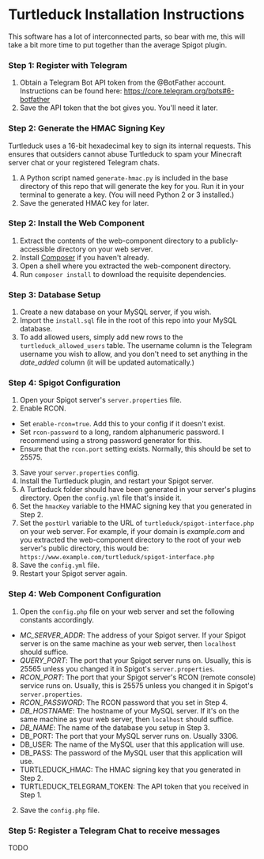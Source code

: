 # Turtleduck Installation Instructions

This software has a lot of interconnected parts, so bear with me, this will 
take a bit more time to put together than the average Spigot plugin.

### Step 1: Register with Telegram
 1. Obtain a Telegram Bot API token from the @BotFather account. Instructions 
 can be found here: https://core.telegram.org/bots#6-botfather
 2. Save the API token that the bot gives you. You'll need it later.
 
### Step 2: Generate the HMAC Signing Key
 Turtleduck uses a 16-bit hexadecimal key to sign its internal requests. This 
 ensures that outsiders cannot abuse Turtleduck to spam your Minecraft server 
 chat or your registered Telegram chats.
 
 1. A Python script named `generate-hmac.py` is included in the base directory 
 of this repo that will generate the key for you. Run it in your terminal to 
 generate a key. (You will need Python 2 or 3 installed.)
 2. Save the generated HMAC key for later.
 
### Step 2: Install the Web Component
 1. Extract the contents of the web-component directory to a 
 publicly-accessible directory on your web server.
 2. Install [Composer](https://getcomposer.org/) if you haven't already.
 3. Open a shell where you extracted the web-component directory.
 4. Run `composer install` to download the requisite dependencies.

### Step 3: Database Setup
 1. Create a new database on your MySQL server, if you wish.
 2. Import the `install.sql` file in the root of this repo into your MySQL 
 database.
 3. To add allowed users, simply add new rows to the `turtleduck_allowed_users`
 table. The username column is the Telegram username you wish to allow, and you 
 don't need to set anything in the *date_added* column (it will be updated 
 automatically.)

### Step 4: Spigot Configuration
 1. Open your Spigot server's `server.properties` file.
 2. Enable RCON.
  - Set `enable-rcon=true`. Add this to your config if it doesn't exist.
  - Set `rcon-password` to a long, random alphanumeric password. I recommend 
  using a strong password generator for this.
  - Ensure that the `rcon.port` setting exists. Normally, this should be set 
  to 25575.
 3. Save your `server.properties` config.
 4. Install the Turtleduck plugin, and restart your Spigot server.
 5. A Turtleduck folder should have been generated in your server's plugins
 directory. Open the `config.yml` file that's inside it.
 6. Set the `hmacKey` variable to the HMAC signing key that you generated in
 Step 2.
 7. Set the `postUrl` variable to the URL of 
 `turtleduck/spigot-interface.php` on your web server. For example, if your 
 domain is *example.com* and you extracted the web-component directory to the 
 root of your web server's public directory, this would be:
 `https://www.example.com/turtleduck/spigot-interface.php`
 8. Save the `config.yml` file.
 9. Restart your Spigot server again.
 
### Step 4: Web Component Configuration
 1. Open the `config.php` file on your web server and set the following 
 constants accordingly.
   - *MC_SERVER_ADDR*: The address of your Spigot server.
   If your Spigot server is on the same machine as your web server, then 
   `localhost` should suffice.
   - *QUERY_PORT*: The port that your Spigot server runs on. Usually, this 
   is 25565 unless you changed it in Spigot's `server.properties`.
   - *RCON_PORT*: The port that your Spigot server's RCON (remote console) 
   service runs on. Usually, this is 25575 unless you changed it in Spigot's 
   `server.properties`.
   - *RCON_PASSWORD*: The RCON password that you set in Step 4.
   - *DB_HOSTNAME*: The hostname of your MySQL server. If it's on the same
   machine as your web server, then `localhost` should suffice.
   - *DB_NAME*: The name of the database you setup in Step 3.
   - DB_PORT: The port that your MySQL server runs on. Usually 3306.
   - DB_USER: The name of the MySQL user that this application will use.
   - DB_PASS: The password of the MySQL user that this application will use.
   - TURTLEDUCK_HMAC: The HMAC signing key that you generated in Step 2.
   - TURTLEDUCK_TELEGRAM_TOKEN: The API token that you received in Step 1.
 2. Save the `config.php` file.

### Step 5: Register a Telegram Chat to receive messages
 TODO